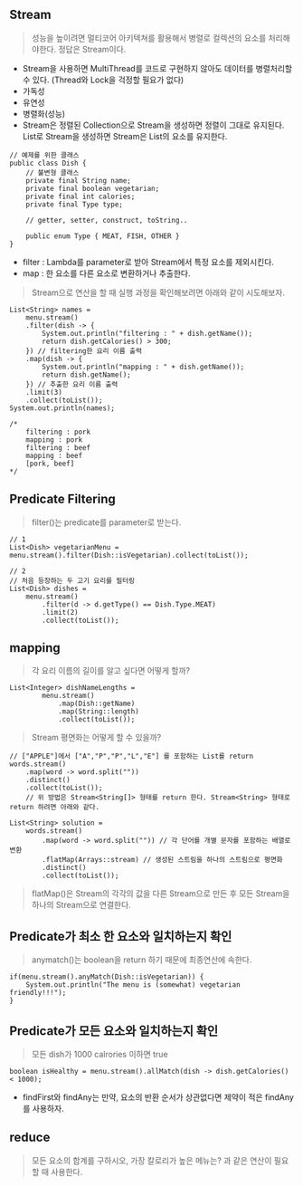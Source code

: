 ## Stream
> 성능을 높이려면 멀티코어 아키텍쳐를 활용해서 병렬로 컬렉션의 요소를 처리해야한다. 정답은 Stream이다.
- Stream을 사용하면 MultiThread를 코드로 구현하지 않아도 데이터를 병렬처리할 수 있다. (Thread와 Lock을 걱정할 필요가 없다)  
- 가독성  
- 유연성  
- 병렬화(성능)  
- Stream은 정렬된 Collection으로 Stream을 생성하면 정렬이 그대로 유지된다. List로 Stream을 생성하면 Stream은 List의 요소를 유지한다.
```
// 예제를 위한 클래스
public class Dish {
    // 불변형 클래스
    private final String name;
    private final boolean vegetarian;
    private final int calories;
    private final Type type;

    // getter, setter, construct, toString..

    public enum Type { MEAT, FISH, OTHER }
}
```
- filter : Lambda를 parameter로 받아 Stream에서 특정 요소를 제외시킨다.  
- map : 한 요소를 다른 요소로 변환하거나 추출한다.  
> Stream으로 연산을 할 때 실행 과정을 확인해보려면 아래와 같이 시도해보자.
```
List<String> names = 
    menu.stream()
    .filter(dish -> {
        System.out.println("filtering : " + dish.getName());
        return dish.getCalories() > 300;
    }) // filtering한 요리 이름 출력
    .map(dish -> {
        System.out.println("mapping : " + dish.getName());
        return dish.getName();
    }) // 추출한 요리 이름 출력
    .limit(3)
    .collect(toList());
System.out.println(names);

/*
    filtering : pork
    mapping : pork
    filtering : beef
    mapping : beef
    [pork, beef]
*/
```
## Predicate Filtering
> filter()는 predicate를 parameter로 받는다.
```
// 1
List<Dish> vegetarianMenu = menu.stream().filter(Dish::isVegetarian).collect(toList());

// 2
// 처음 등장하는 두 고기 요리를 필터링
List<Dish> dishes = 
    menu.stream()
        .filter(d -> d.getType() == Dish.Type.MEAT)
        .limit(2)
        .collect(toList());
```
## mapping
> 각 요리 이름의 길이를 알고 싶다면 어떻게 할까?
```
List<Integer> dishNameLengths = 
        menu.stream()
            .map(Dish::getName)
            .map(String::length)
            .collect(toList());
```
> Stream 평면화는 어떻게 할 수 있을까?
```
// ["APPLE"]에서 ["A","P","P","L","E"] 를 포함하는 List를 return
words.stream()
    .map(word -> word.split(""))
    .distinct()
    .collect(toList());
    // 위 방법은 Stream<String[]> 형태를 return 한다. Stream<String> 형태로 return 하려면 아래와 같다.

List<String> solution =
    words.stream()
        .map(word -> word.split("")) // 각 단어를 개별 문자를 포함하는 배열로 변환
        .flatMap(Arrays::stream) // 생성된 스트림을 하나의 스트림으로 평면화
        .distinct()
        .collect(toList());
```
> flatMap()은 Stream의 각각의 값을 다른 Stream으로 만든 후 모든 Stream을 하나의 Stream으로 연결한다.

## Predicate가 최소 한 요소와 일치하는지 확인
> anymatch()는 boolean을 return 하기 때문에 최종연산에 속한다.
```
if(menu.stream().anyMatch(Dish::isVegetarian)) {
    System.out.println("The menu is (somewhat) vegetarian friendly!!!");
}
```

## Predicate가 모든 요소와 일치하는지 확인
> 모든 dish가 1000 calrories 이하면 true
```
boolean isHealthy = menu.stream().allMatch(dish -> dish.getCalories() < 1000);
```
- findFirst와 findAny는 만약, 요소의 반환 순서가 상관없다면 제약이 적은 findAny를 사용하자.

## reduce
> 모든 요소의 합계를 구하시오, 가장 칼로리가 높은 메뉴는? 과 같은 연산이 필요할 때 사용한다. 
